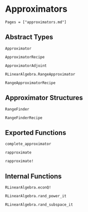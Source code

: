 # Approximators 
```@contents
Pages = ["approximators.md"]
```

## Abstract Types
```@docs
Approximator

ApproximatorRecipe

ApproximatorAdjoint

RLinearAlgebra.RangeApproximator

RangeApproximatorRecipe
```

## Approximator Structures
```@docs
RangeFinder

RangeFinderRecipe
```

## Exported Functions
```@docs
complete_approximator

rapproximate

rapproximate!
```

## Internal Functions
```@docs
RLinearAlgebra.econQ!

RLinearAlgebra.rand_power_it

RLinearAlgebra.rand_subspace_it
```
